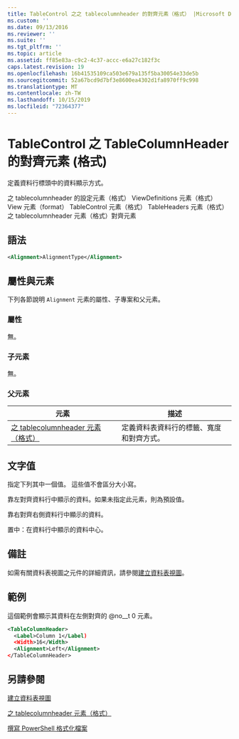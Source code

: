 ```yaml
---
title: TableControl 之之 tablecolumnheader 的對齊元素（格式） |Microsoft Docs
ms.custom: ''
ms.date: 09/13/2016
ms.reviewer: ''
ms.suite: ''
ms.tgt_pltfrm: ''
ms.topic: article
ms.assetid: ff85e83a-c9c2-4c37-accc-e6a27c182f3c
caps.latest.revision: 19
ms.openlocfilehash: 16b41535109ca503e679a135f5ba30054e33de5b
ms.sourcegitcommit: 52a67bcd9d7bf3e8600ea4302d1fa8970ff9c998
ms.translationtype: MT
ms.contentlocale: zh-TW
ms.lasthandoff: 10/15/2019
ms.locfileid: "72364377"
---
```

# <a name="alignment-element-for-tablecolumnheader-for-tablecontrol-format"></a>TableControl 之 TableColumnHeader 的對齊元素 (格式)

定義資料行標頭中的資料顯示方式。

之 tablecolumnheader 的設定元素（格式） ViewDefinitions 元素（格式） View 元素（format） TableControl 元素（格式） TableHeaders 元素（格式）之 tablecolumnheader 元素（格式）對齊元素

## <a name="syntax"></a>語法

```xml
<Alignment>AlignmentType</Alignment>
```

## <a name="attributes-and-elements"></a>屬性與元素

下列各節說明 `Alignment` 元素的屬性、子專案和父元素。

### <a name="attributes"></a>屬性

無。

### <a name="child-elements"></a>子元素

無。

### <a name="parent-elements"></a>父元素

|元素|描述|
|-------------|-----------------|
|[之 tablecolumnheader 元素（格式）](./tablecolumnheader-element-format.md)|定義資料表資料行的標籤、寬度和對齊方式。|

## <a name="text-value"></a>文字值

指定下列其中一個值。 這些值不會區分大小寫。

靠左對齊資料行中顯示的資料。如果未指定此元素，則為預設值。

靠右對齊右側資料行中顯示的資料。

置中：在資料行中顯示的資料中心。

## <a name="remarks"></a>備註

如需有關資料表視圖之元件的詳細資訊，請參閱[建立資料表視圖](./creating-a-table-view.md)。

## <a name="example"></a>範例

這個範例會顯示其資料在左側對齊的 @no__t 0 元素。

```xml
<TableColumnHeader>
  <Label>Column 1</Label)
  <Width>16</Width>
  <Alignment>Left</Alignment>
</TableColumnHeader>
```

## <a name="see-also"></a>另請參閱

[建立資料表視圖](./creating-a-table-view.md)

[之 tablecolumnheader 元素（格式）](./tablecolumnheader-element-format.md)

[撰寫 PowerShell 格式化檔案](./writing-a-powershell-formatting-file.md)

